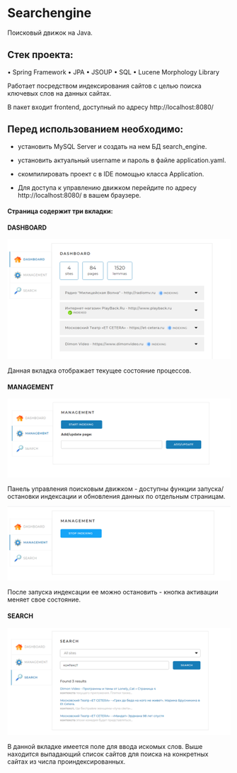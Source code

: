 # Searchengine

Поисковый движок на Java.

## Стек проекта:

• Spring Framework 
• JPA 
• JSOUP 
• SQL 
• Lucene Morphology Library 

Работает посредством индексирования сайтов с целью поиска ключевых слов на данных сайтах.

В пакет входит frontend, доступный по адресу http://localhost:8080/

## Перед использованием необходимо:

-  установить MySQL Server и создать на нем БД search_engine.

-  установить актуальный username и пароль в файле application.yaml.

-  скомпилировать проект с в IDE помощью класса Application.

-  Для доступа к управлению движком перейдите по адресу http://localhost:8080/  в вашем браузере.

#### Страница содержит три вкладки:

#### DASHBOARD
![Image alt](https://github.com/AlxndrKatz/SearchEngine/blob/main/readme/dashboard.png)

Данная вкладка отображает текущее состояние процессов.


#### MANAGEMENT
![Image alt](https://github.com/AlxndrKatz/SearchEngine/blob/main/readme/management.png)

Панель управления поисковым движком - доступны функции запуска/остановки индексации и обновления данных по отдельным страницам.

![Image alt](https://github.com/AlxndrKatz/SearchEngine/blob/main/readme/stopind.PNG)

После запуска индексации ее можно остановить - кнопка активации меняет свое состояние.



#### SEARCH
![Image alt](https://github.com/AlxndrKatz/SearchEngine/blob/main/readme/search.png)

В данной вкладке имеется поле для ввода искомых слов. Выше находится выпадающий список сайтов для поиска на конкретных сайтах из числа проиндексированных.

